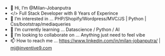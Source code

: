 - 👋 Hi, I’m @Milan-Jobanputra  
- </> Full Stack Developer with 8 Years of Experince 
- 👀 I’m interested in ... PHP/Shopify/Wordpress/MVC/JS | Python | Css/bootstrap/mediaqueries
- 🌱 I’m currently learning ... Datascience / Python / AI
- 💞️ I’m looking to collaborate on ... Anything just need to feel vibe
- 📫 How to reach me ... https://www.linkedin.com/in/milan-jobanputra/   | mj@inventive9.com

<!---
Milan-Jobanputra/Milan-Jobanputra is a ✨ special ✨ repository because its `README.md` (this file) appears on your GitHub profile.
You can click the Preview link to take a look at your changes.
--->
